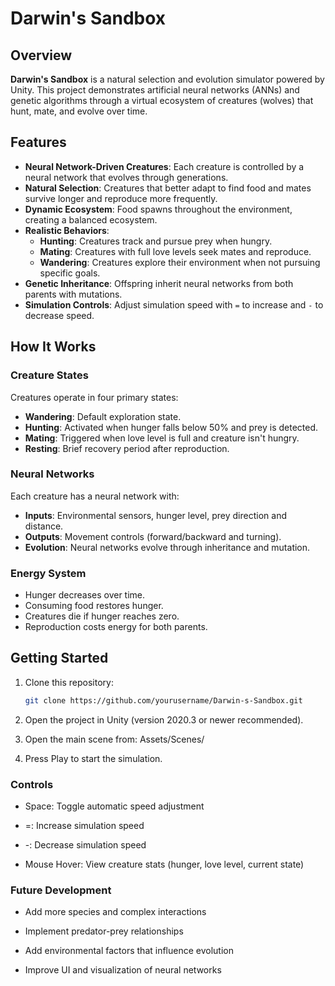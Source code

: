 # Darwin's Sandbox

## Overview

**Darwin's Sandbox** is a natural selection and evolution simulator powered by Unity. This project demonstrates artificial neural networks (ANNs) and genetic algorithms through a virtual ecosystem of creatures (wolves) that hunt, mate, and evolve over time.

## Features

- **Neural Network-Driven Creatures**: Each creature is controlled by a neural network that evolves through generations.
- **Natural Selection**: Creatures that better adapt to find food and mates survive longer and reproduce more frequently.
- **Dynamic Ecosystem**: Food spawns throughout the environment, creating a balanced ecosystem.
- **Realistic Behaviors**:
  - **Hunting**: Creatures track and pursue prey when hungry.
  - **Mating**: Creatures with full love levels seek mates and reproduce.
  - **Wandering**: Creatures explore their environment when not pursuing specific goals.
- **Genetic Inheritance**: Offspring inherit neural networks from both parents with mutations.
- **Simulation Controls**: Adjust simulation speed with `=` to increase and `-` to decrease speed.

## How It Works

### Creature States

Creatures operate in four primary states:

- **Wandering**: Default exploration state.
- **Hunting**: Activated when hunger falls below 50% and prey is detected.
- **Mating**: Triggered when love level is full and creature isn't hungry.
- **Resting**: Brief recovery period after reproduction.

### Neural Networks

Each creature has a neural network with:

- **Inputs**: Environmental sensors, hunger level, prey direction and distance.
- **Outputs**: Movement controls (forward/backward and turning).
- **Evolution**: Neural networks evolve through inheritance and mutation.

### Energy System

- Hunger decreases over time.
- Consuming food restores hunger.
- Creatures die if hunger reaches zero.
- Reproduction costs energy for both parents.

## Getting Started

1. Clone this repository:
   ```bash
   git clone https://github.com/yourusername/Darwin-s-Sandbox.git
2. Open the project in Unity (version 2020.3 or newer recommended).

3. Open the main scene from: Assets/Scenes/

4. Press Play to start the simulation.

### Controls
- Space: Toggle automatic speed adjustment

- =: Increase simulation speed
  
- -: Decrease simulation speed

- Mouse Hover: View creature stats (hunger, love level, current state)

### Future Development
- Add more species and complex interactions

- Implement predator-prey relationships

- Add environmental factors that influence evolution

- Improve UI and visualization of neural networks

